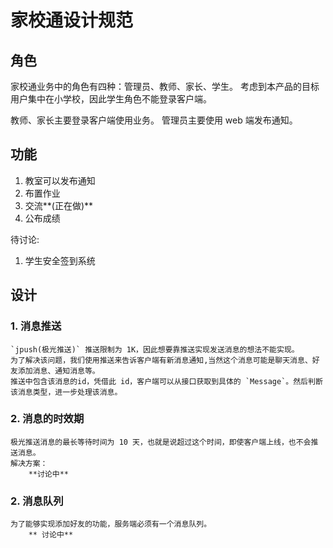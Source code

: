 # 家校通设计规范

## 角色

家校通业务中的角色有四种：管理员、教师、家长、学生。
考虑到本产品的目标用户集中在小学校，因此学生角色不能登录客户端。

教师、家长主要登录客户端使用业务。
管理员主要使用 web 端发布通知。

## 功能
1. 教室可以发布通知
2. 布置作业
3. 交流**(正在做)**
4. 公布成绩

待讨论:
1. 学生安全签到系统

## 设计

### 1. 消息推送
    `jpush(极光推送)` 推送限制为 1K，因此想要靠推送实现发送消息的想法不能实现。
    为了解决该问题，我们使用推送来告诉客户端有新消息通知,当然这个消息可能是聊天消息、好友添加消息、通知消息等。
    推送中包含该消息的id，凭借此 id，客户端可以从接口获取到具体的 `Message`。然后判断该消息类型，进一步处理该消息。

### 2. 消息的时效期
    极光推送消息的最长等待时间为 10 天，也就是说超过这个时间，即使客户端上线，也不会推送消息。
    解决方案： 
        **讨论中**

### 2. 消息队列
    为了能够实现添加好友的功能，服务端必须有一个消息队列。
        ** 讨论中**


